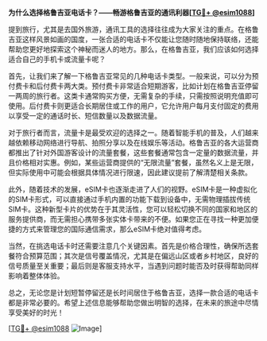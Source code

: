 **为什么选择格鲁吉亚电话卡？——畅游格鲁吉亚的通讯利器[[TG💪+ @esim1088](https://t.me/s/esim1088)]**

提到旅行，尤其是去国外旅游，通讯工具的选择往往成为大家关注的重点。在格鲁吉亚这样风景如画的国度，一张合适的电话卡不仅能让您随时随地保持联络，还能帮助您更好地探索这个神秘而迷人的地方。那么，在格鲁吉亚，我们应该如何选择适合自己的手机卡或流量卡呢？

首先，让我们来了解一下格鲁吉亚常见的几种电话卡类型。一般来说，可以分为预付费卡和后付费卡两大类。预付费卡非常适合短期游客，比如计划在格鲁吉亚停留一两周的旅行者。这类卡通常购买方便，无需复杂的手续，只需按照说明充值即可使用。后付费卡则更适合长期居住或工作的用户，它允许用户每月支付固定的费用以享受一定的通话时长、短信数量以及数据流量。

对于旅行者而言，流量卡是最受欢迎的选择之一。随着智能手机的普及，人们越来越依赖移动网络进行导航、拍照分享以及在线娱乐等活动。格鲁吉亚的各大运营商都推出了针对外国游客设计的流量套餐，这些套餐通常包含一定量的数据流量，并且价格相对实惠。例如，某些运营商提供的“无限流量”套餐，虽然名义上是无限，但实际使用中可能会根据具体情况进行限速，因此建议提前了解清楚相关条款。

此外，随着技术的发展，eSIM卡也逐渐走进了人们的视野。eSIM卡是一种虚拟化的SIM卡形式，可以直接通过手机内置的功能下载到设备中，无需物理插拔传统SIM卡。这种新型卡片的优势在于其灵活性，您可以轻松切换不同的国家和地区的服务提供商，而无需担心携带多张实体卡带来的不便。如果您正在寻找一种更加便捷的方式来管理您的国际通信需求，那么eSIM卡绝对值得考虑。

当然，在挑选电话卡时还需要注意几个关键因素。首先是价格合理性，确保所选套餐符合预算范围；其次是信号覆盖情况，尤其是在偏远山区或者乡村地区，良好的信号质量至关重要；最后则是客服支持水平，当遇到问题时能否及时获得帮助同样影响着整体体验。

总之，无论您是计划短暂停留还是长时间居住于格鲁吉亚，选择一款合适的电话卡都是非常必要的。希望上述信息能够帮助您做出明智的选择，在未来的旅途中尽情享受美好的时光！

[[TG💪+ @esim1088](https://t.me/s/esim1088) ![Image](https://i.postimg.cc/4NQfJmqS/Snipaste-2025-05-13-00-14-12.png)]
